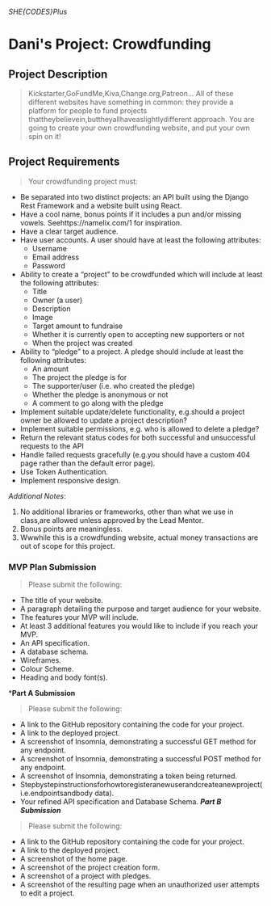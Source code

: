 *SHE{CODES}Plus*
# Dani's Project: Crowdfunding
## Project Description
> Kickstarter,GoFundMe,Kiva,Change.org,Patreon... All of these different websites have something in common: they provide a platform for people to fund projects thattheybelievein,buttheyallhaveaslightlydifferent approach. You are going to create your own crowdfunding website, and put your own spin on it!

## Project Requirements
> Your crowdfunding project must:
- Be separated into two distinct projects: an API built using the Django Rest Framework and a website built using React.
- Have a cool name, bonus points if it includes a pun and/or missing vowels. Seehttps://namelix.com/1 for inspiration.
- Have a clear target audience.
- Have user accounts. A user should have at least the following attributes:
  - Username
  - Email address
  - Password
- Ability to create a “project” to be crowdfunded which will include at least the following attributes:
  - Title
  - Owner (a user)
  - Description
  - Image
  - Target amount to fundraise
  - Whether it is currently open to accepting new supporters or not
  - When the project was created
- Ability to “pledge” to a project. A pledge should include at least the following attributes:
  - An amount
  - The project the pledge is for
  - The supporter/user (i.e. who created the pledge)
  - Whether the pledge is anonymous or not
  - A comment to go along with the pledge
- Implement suitable update/delete functionality, e.g.should a project owner be allowed to update a project description?
- Implement suitable permissions, e.g. who is allowed to delete a pledge?
- Return the relevant status codes for both successful and unsuccessful requests to the API
- Handle failed requests gracefully (e.g.you should have a custom 404 page rather than the default error page).
- Use Token Authentication.
- Implement responsive design.
  
*Additional Notes*:
  1. No additional libraries or frameworks, other than what we use in class,are allowed unless approved by the Lead Mentor. 
  2. Bonus points are meaningless.
  3. Wwwhile this is a crowdfunding website, actual money transactions are out of scope for this project.

### MVP Plan Submission
> Please submit the following:
- The title of your website.
- A paragraph detailing the purpose and target audience for your website.
- The features your MVP will include.
- At least 3 additional features you would like to include if you reach your MVP.
- An API specification.
- A database schema.
- Wireframes.
- Colour Scheme.
- Heading and body font(s).
  
***Part A Submission**
> Please submit the following:
- A link to the GitHub repository containing the code for your project.
- A link to the deployed project.
- A screenshot of Insomnia, demonstrating a successful GET method for any endpoint.
- A screenshot of Insomnia, demonstrating a successful POST method for any endpoint.
- A screenshot of Insomnia, demonstrating a token being returned.
- Stepbystepinstructionsforhowtoregisteranewuserandcreateanewproject(i.e.endpointsandbody data).
- Your refined API specification and Database Schema.
***Part B Submission***
> Please submit the following:
- A link to the GitHub repository containing the code for your project.
- A link to the deployed project.
- A screenshot of the home page.
- A screenshot of the project creation form.
- A screenshot of a project with pledges.
- A screenshot of the resulting page when an unauthorized user attempts to edit a project.